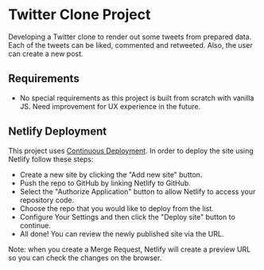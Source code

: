 # Twitter Clone Project 

Developing a Twitter clone to render out some tweets from prepared data. Each of the tweets can be liked, commented and retweeted. Also, the user can create a new post. 

## Requirements
* No special requirements as this project is built from scratch with vanilla JS. Need improvement for UX experience in the future. 

## Netlify Deployment

This project uses [Continuous Deployment](https://en.wikipedia.org/wiki/Continuous_deployment). In order to deploy the site using Netlify follow these steps:

* Create a new site by clicking the "Add new site" button.
* Push the repo to GitHub by linking Netlify to GitHub. 
* Select the "Authorize Application" button to allow Netlify to access your repository code. 
* Choose the repo that you would like to deploy from the list.
* Configure Your Settings and then click the "Deploy site" button to continue.
* All done! You can review the newly published site via the URL. 

Note: when you  create a Merge Request, Netlify will create a preview URL so you can check the changes on the browser.
